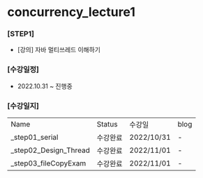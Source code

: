 # concurrency_lecture1

### [STEP1]
- [강의] 자바 멀티쓰레드 이해하기

### [수강일정]
- 2022.10.31 ~ 진행중
   
### [수강일지]
| | | | |
|-|-|-|-|
|Name|Status|수강일|blog|
|_step01_serial|수강완료|2022/10/31|-|
|_step02_Design_Thread|수강완료|2022/11/01|-|
|_step03_fileCopyExam|수강완료|2022/11/01|-|
